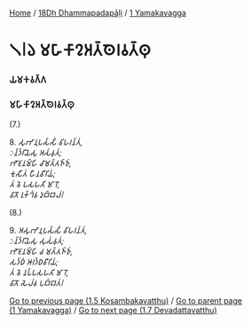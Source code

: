 
[Home](/) / [18Dh Dhammapadapāḷi](/tipitaka/18Dh.md) / [1 Yamakavagga](/tipitaka/18Dh/1.md)

# 𑁧𑁇𑁬 𑀫𑀳𑀸𑀓𑀸𑀍𑀅𑀢𑁆𑀣𑁂𑀭𑀯𑀢𑁆𑀣𑀼

### 𑀬𑀫𑀓𑀯𑀕𑁆𑀕

### 𑀫𑀳𑀸𑀓𑀸𑀍𑀅𑀢𑁆𑀣𑁂𑀭𑀯𑀢𑁆𑀣𑀼

(7.)

8\. _𑀲𑀼𑀪𑀸𑀦𑀼𑀧𑀲𑁆𑀲𑀺𑀁 𑀯𑀺𑀳𑀭𑀦𑁆𑀢𑀁,_  
_𑀇𑀦𑁆𑀤𑁆𑀭𑀺𑀬𑁂𑀲𑀼 𑀅𑀲𑀁𑀯𑀼𑀢𑀁;_  
_𑀪𑁄𑀚𑀦𑀫𑁆𑀳𑀺 𑀘𑀸𑀫𑀢𑁆𑀢𑀜𑁆𑀜𑀼𑀁,_  
_𑀓𑀼𑀲𑀻𑀢𑀁 𑀳𑀻𑀦𑀯𑀻𑀭𑀺𑀬𑀁;_  
_𑀢𑀁 𑀯𑁂 𑀧𑀲𑀳𑀢𑀺 𑀫𑀸𑀭𑁄,_  
_𑀯𑀸𑀢𑁄 𑀭𑀼𑀓𑁆𑀔𑀁𑀯 𑀤𑀼𑀩𑁆𑀩𑀮𑀁𑁇_  


(8.)

9\. _𑀅𑀲𑀼𑀪𑀸𑀦𑀼𑀧𑀲𑁆𑀲𑀺𑀁 𑀯𑀺𑀳𑀭𑀦𑁆𑀢𑀁,_  
_𑀇𑀦𑁆𑀤𑁆𑀭𑀺𑀬𑁂𑀲𑀼 𑀲𑀼𑀲𑀁𑀯𑀼𑀢𑀁;_  
_𑀪𑁄𑀚𑀦𑀫𑁆𑀳𑀺 𑀘 𑀫𑀢𑁆𑀢𑀜𑁆𑀜𑀼𑀁,_  
_𑀲𑀤𑁆𑀥𑀁 𑀆𑀭𑀤𑁆𑀥𑀯𑀻𑀭𑀺𑀬𑀁;_  
_𑀢𑀁 𑀯𑁂 𑀦𑀧𑁆𑀧𑀲𑀳𑀢𑀺 𑀫𑀸𑀭𑁄,_  
_𑀯𑀸𑀢𑁄 𑀲𑁂𑀮𑀁𑀯 𑀧𑀩𑁆𑀩𑀢𑀁𑁇_  


[Go to previous page (1.5 Kosambakavatthu)](/tipitaka/18Dh/1/1.5.md) / [Go to parent page (1 Yamakavagga)](/tipitaka/18Dh/1.md) / [Go to next page (1.7 Devadattavatthu)](/tipitaka/18Dh/1/1.7.md)


